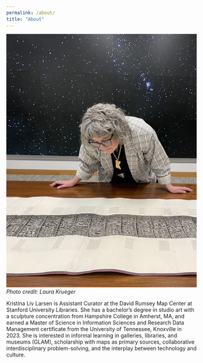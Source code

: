 ```yaml
---
permalink: /about/
title: "About"
---
```


![Picture of Kristina Larsen. Photo credit: Laura Krueger](/assets/images/KLphoto.jpg)
*Photo credit: Laura Krueger*

Kristina Liv Larsen is Assistant Curator at the David Rumsey Map Center at Stanford University Libraries. She has a bachelor’s degree in studio art with a sculpture concentration from Hampshire College in Amherst, MA, and earned a Master of Science in Information Sciences and Research Data Management certificate from the University of Tennessee, Knoxville in 2023. She is interested in informal learning in galleries, libraries, and museums (GLAM), scholarship with maps as primary sources, collaborative interdisciplinary problem-solving, and the interplay between technology and culture.
